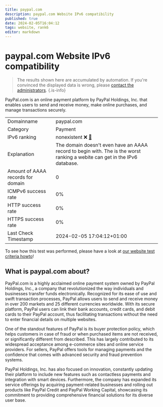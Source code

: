 ```yaml
---
title: paypal.com
description: paypal.com Website IPv6 compatibility
published: true
date: 2024-02-05T16:04:12
tags: website, rank6
editor: markdown
---
```


# paypal.com Website IPv6 compatibility

> The results shown here are accumulated by automation. If you're convinced the displayed data is wrong, please [contact the administrators](/howto/chat). 
{.is-info}

PayPal.com is an online payment platform by PayPal Holdings, Inc. that enables users to send and receive money, make online purchases, and manage transactions securely.


|   |   |
| - | - |
| Domainname | paypal.com
| Category | Payment |
| IPv6 ranking | nonexistent :x: [🔗](/howto/ranking) |
| Explanation | The domain doesn't even have an AAAA record to begin with. The is the worst ranking a webite can get in the IPv6 database. |
| Amount of AAAA records for domain | 0 |
| ICMPv6 success rate | 0%|
| HTTP success rate | 0% |
| HTTPS success rate | 0% |
| Last Check Timestamp | 2024-02-05 17:04:12+01:00 |

To see how this test was performed, please have a look at [our website test criteria howto](/howto/testcriteria/website)!


## What is paypal.com about?
PayPal.com is a highly acclaimed online payment system owned by PayPal Holdings, Inc., a company that revolutionized the way individuals and businesses transfer funds electronically. Recognized for its ease of use and swift transaction processes, PayPal allows users to send and receive money in over 200 markets and 25 different currencies worldwide. With its secure platform, PayPal users can link their bank accounts, credit cards, and debit cards to their PayPal account, thus facilitating transactions without the need to enter financial details on multiple websites.

One of the standout features of PayPal is its buyer protection policy, which helps customers in case of fraud or when purchased items are not received, or significantly different from described. This has largely contributed to its widespread acceptance among e-commerce sites and online service providers. For sellers, PayPal offers tools for managing payments and the confidence that comes with advanced security and fraud prevention systems.

PayPal Holdings, Inc. has also focused on innovation, constantly updating their platform to include new features such as contactless payments and integration with smart devices. Furthermore, the company has expanded its service offerings by acquiring payment-related businesses and rolling out products like PayPal Credit and PayPal Working Capital, showcasing its commitment to providing comprehensive financial solutions for its diverse user base.


